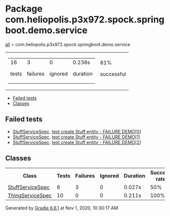<!DOCTYPE html>
<html>
<body>
<div id="content">
<h1>Package com.heliopolis.p3x972.spock.springboot.demo.service</h1>
<div class="breadcrumbs">
<a href="../index.md">all</a> &gt; com.heliopolis.p3x972.spock.springboot.demo.service</div>
<div id="summary">
<table>
<tr>
<td>
<div class="summaryGroup">
<table>
<tr>
<td>
<div class="infoBox" id="tests">
<div class="counter">16</div>
<p>tests</p>
</div>
</td>
<td>
<div class="infoBox" id="failures">
<div class="counter">3</div>
<p>failures</p>
</div>
</td>
<td>
<div class="infoBox" id="ignored">
<div class="counter">0</div>
<p>ignored</p>
</div>
</td>
<td>
<div class="infoBox" id="duration">
<div class="counter">0.238s</div>
<p>duration</p>
</div>
</td>
</tr>
</table>
</div>
</td>
<td>
<div class="infoBox failures" id="successRate">
<div class="percent">81%</div>
<p>successful</p>
</div>
</td>
</tr>
</table>
</div>
<div id="tabs">
<ul class="tabLinks">
<li>
<a href="#tab0">Failed tests</a>
</li>
<li>
<a href="#tab1">Classes</a>
</li>
</ul>
<div id="tab0" class="tab">
<h2>Failed tests</h2>
<ul class="linkList">
<li>
<a href="../classes/com.heliopolis.p3x972.spock.springboot.demo.service.StuffServiceSpec.md">StuffServiceSpec</a>.
<a href="../classes/com.heliopolis.p3x972.spock.springboot.demo.service.StuffServiceSpec.md#test create Stuff entity - FAILURE DEMO[0]">test create Stuff entity - FAILURE DEMO[0]</a>
</li>
<li>
<a href="../classes/com.heliopolis.p3x972.spock.springboot.demo.service.StuffServiceSpec.md">StuffServiceSpec</a>.
<a href="../classes/com.heliopolis.p3x972.spock.springboot.demo.service.StuffServiceSpec.md#test create Stuff entity - FAILURE DEMO[1]">test create Stuff entity - FAILURE DEMO[1]</a>
</li>
<li>
<a href="../classes/com.heliopolis.p3x972.spock.springboot.demo.service.StuffServiceSpec.md">StuffServiceSpec</a>.
<a href="../classes/com.heliopolis.p3x972.spock.springboot.demo.service.StuffServiceSpec.md#test create Stuff entity - FAILURE DEMO[2]">test create Stuff entity - FAILURE DEMO[2]</a>
</li>
</ul>
</div>
<div id="tab1" class="tab">
<h2>Classes</h2>
<table>
<thread>
<tr>
<th>Class</th>
<th>Tests</th>
<th>Failures</th>
<th>Ignored</th>
<th>Duration</th>
<th>Success rate</th>
</tr>
</thread>
<tr>
<td class="failures">
<a href="../classes/com.heliopolis.p3x972.spock.springboot.demo.service.StuffServiceSpec.md">StuffServiceSpec</a>
</td>
<td>6</td>
<td>3</td>
<td>0</td>
<td>0.027s</td>
<td class="failures">50%</td>
</tr>
<tr>
<td class="success">
<a href="../classes/com.heliopolis.p3x972.spock.springboot.demo.service.ThingServiceSpec.md">ThingServiceSpec</a>
</td>
<td>10</td>
<td>0</td>
<td>0</td>
<td>0.211s</td>
<td class="success">100%</td>
</tr>
</table>
</div>
</div>
<div id="footer">
<p>
<div>
</div>Generated by 
<a href="http://www.gradle.org">Gradle 6.6.1</a> at Nov 1, 2020, 10:30:17 AM</p>
</div>
</div>
</body>
</html>
